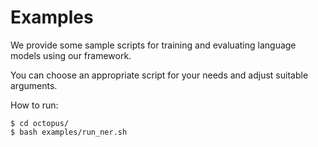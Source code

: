 # Examples

We provide some sample scripts for training and evaluating language models using our framework.

You can choose an appropriate script for your needs and adjust suitable arguments.

How to run:
```commandlineo
$ cd octopus/
$ bash examples/run_ner.sh
```
